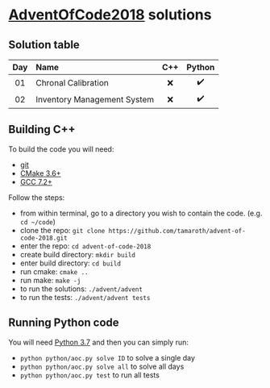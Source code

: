 # [AdventOfCode2018](http://adventofcode.com/2018/) solutions

## Solution table

| Day | Name                                                                    | C++ | Python |
|:---:|:------------------------------------------------------------------------|:------:|:------:|
| 01  |  Chronal Calibration | :x: | :heavy_check_mark: |
| 02  |  Inventory Management System | :x: | :heavy_check_mark: |

## Building C++
To build the code you will need:
 * [git](https://git-scm.com)
 * [CMake 3.6+](https://cmake.org)
 * [GCC 7.2+](https://gcc.gnu.org/gcc-7/)

Follow the steps:
 * from within terminal, go to a directory you wish to contain the code. (e.g. `cd ~/code`)
 * clone the repo: `git clone https://github.com/tamaroth/advent-of-code-2018.git`
 * enter the repo: `cd advent-of-code-2018`
 * create build directory: `mkdir build`
 * enter build directory: `cd build`
 * run cmake: `cmake ..`
 * run make: `make -j`
 * to run the solutions: `./advent/advent`
 * to run the tests: `./advent/advent tests`

## Running Python code

You will need [Python 3.7](https://www.python.org/downloads/release/python-370/) and then you can simply run:

 * `python python/aoc.py solve ID` to solve a single day
 * `python python/aoc.py solve all` to solve all days
 * `python python/aoc.py test` to run all tests
